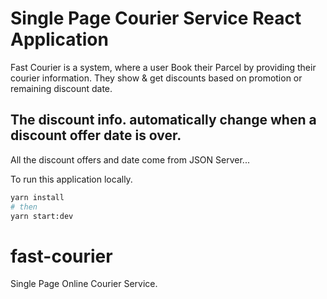 # Single Page Courier Service React Application
Fast Courier is a system, where a user Book their Parcel by providing their courier information.
They show & get discounts based on promotion or remaining discount date.
## The discount info. automatically change when a discount offer date is over. 
All the discount offers and date come from JSON Server...

To run this application locally.
```bash
yarn install
# then
yarn start:dev
```

# fast-courier
Single Page Online Courier Service.
